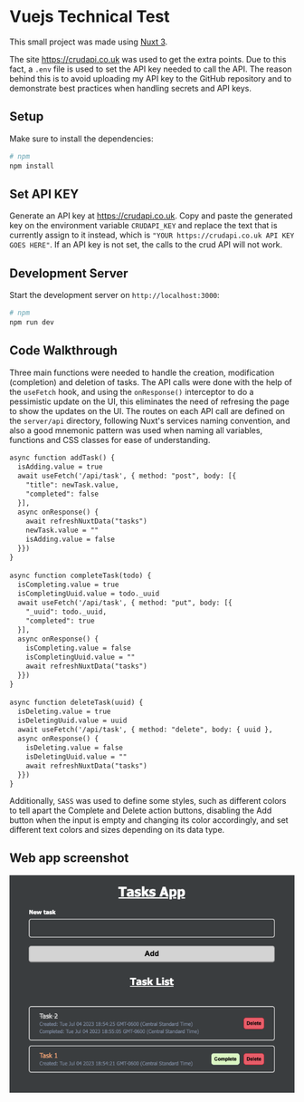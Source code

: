 # Vuejs Technical Test

This small project was made using [Nuxt 3](https://nuxt.com/docs/getting-started/introduction).

The site https://crudapi.co.uk was used to get the extra points. Due to this fact, a `.env` file is used to set the API key needed to call the API. The reason behind this is to avoid uploading my API key to the GitHub repository and to demonstrate best practices when handling secrets and API keys.

## Setup

Make sure to install the dependencies:

```bash
# npm
npm install
```

## Set API KEY

Generate an API key at https://crudapi.co.uk. Copy and paste the generated key on the environment variable `CRUDAPI_KEY` and replace the text that is currently assign to it instead, which is `"YOUR https://crudapi.co.uk API KEY GOES HERE"`. If an API key is not set, the calls to the crud API will not work. 


## Development Server

Start the development server on `http://localhost:3000`:

```bash
# npm
npm run dev
```


## Code Walkthrough

Three main functions were needed to handle the creation, modification (completion) and deletion of tasks. The API calls were done with the help of the `useFetch` hook, and using the `onResponse()` interceptor to do a pessimistic update on the UI, this eliminates the need of refresing the page to show the updates on the UI. The routes on each API call are defined on the `server/api` directory, following Nuxt's services naming convention, and also a good mnemonic pattern was used when naming all variables, functions and CSS classes for ease of understanding.

```
async function addTask() {
  isAdding.value = true
  await useFetch('/api/task', { method: "post", body: [{
    "title": newTask.value,
    "completed": false
  }],
  async onResponse() {
    await refreshNuxtData("tasks")
    newTask.value = ""
    isAdding.value = false
  }})
}

async function completeTask(todo) {
  isCompleting.value = true
  isCompletingUuid.value = todo._uuid
  await useFetch('/api/task', { method: "put", body: [{
    "_uuid": todo._uuid,
    "completed": true
  }],
  async onResponse() {
    isCompleting.value = false
    isCompletingUuid.value = ""
    await refreshNuxtData("tasks")
  }})
}

async function deleteTask(uuid) {
  isDeleting.value = true
  isDeletingUuid.value = uuid
  await useFetch('/api/task', { method: "delete", body: { uuid },
  async onResponse() {
    isDeleting.value = false
    isDeletingUuid.value = ""
    await refreshNuxtData("tasks")
  }})
}
```

Additionally, `SASS` was used to define some styles, such as different colors to tell apart the Complete and Delete action buttons, disabling the Add button when the input is empty and changing its color accordingly, and set different text colors and sizes depending on its data type.

## Web app screenshot

![Alt text](image.png)